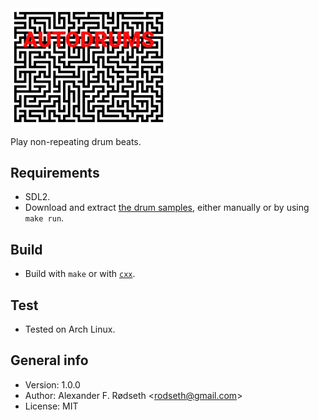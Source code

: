 <img alt="autodrums" width="250" src="img/keybindings.png">

Play non-repeating drum beats.

## Requirements

* SDL2.
* Download and extract [the drum samples](http://cdn.mos.musicradar.com/audio/samples/musicradar-drum-samples.zip), either manually or by using `make run`.

## Build

* Build with `make` or with [`cxx`](https://github.com/xyproto/cxx).

## Test

* Tested on Arch Linux.

## General info

* Version: 1.0.0
* Author: Alexander F. Rødseth &lt;rodseth@gmail.com&gt;
* License: MIT
